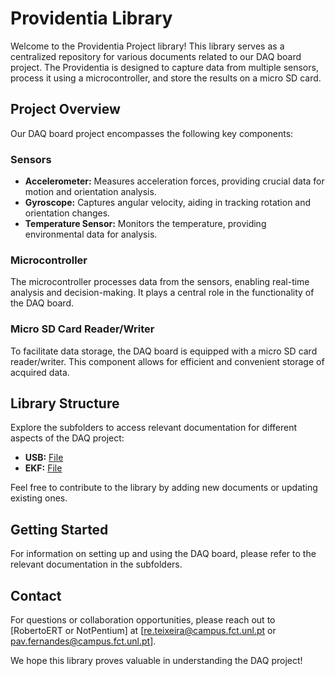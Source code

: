 # Providentia Library

Welcome to the Providentia Project library! 
This library serves as a centralized repository for various documents related to our DAQ board project. 
The Providentia is designed to capture data from multiple sensors, process it using a microcontroller, and store the results on a micro SD card.

## Project Overview

Our DAQ board project encompasses the following key components:

### Sensors

- **Accelerometer:** Measures acceleration forces, providing crucial data for motion and orientation analysis.
- **Gyroscope:** Captures angular velocity, aiding in tracking rotation and orientation changes.
- **Temperature Sensor:** Monitors the temperature, providing environmental data for analysis.

### Microcontroller

The microcontroller processes data from the sensors, enabling real-time analysis and decision-making. It plays a central role in the functionality of the DAQ board.

### Micro SD Card Reader/Writer

To facilitate data storage, the DAQ board is equipped with a micro SD card reader/writer. This component allows for efficient and convenient storage of acquired data.

## Library Structure

Explore the subfolders to access relevant documentation for different aspects of the DAQ project:

- **USB:** [File](./USB.md)
- **EKF:** [File](./EKF.md)

Feel free to contribute to the library by adding new documents or updating existing ones.

## Getting Started

For information on setting up and using the DAQ board, please refer to the relevant documentation in the subfolders.

## Contact

For questions or collaboration opportunities, please reach out to [RobertoERT or NotPentium] at [re.teixeira@campus.fct.unl.pt or pav.fernandes@campus.fct.unl.pt].

We hope this library proves valuable in understanding the DAQ project!

